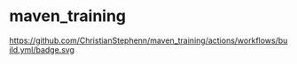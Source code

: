# maven_training

https://github.com/ChristianStephenn/maven_training/actions/workflows/build.yml/badge.svg
